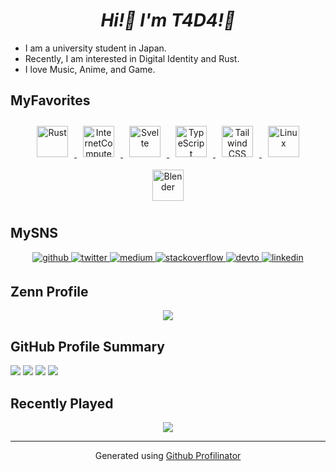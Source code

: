 # ***<div align="center">Hi!👋 I'm T4D4!🦀</div>***

- I am a university student in Japan.
- Recently, I am interested in Digital Identity and Rust.
- I love Music, Anime, and Game.

## MyFavorites
<div align="center">
    <a href="https://www.rust-lang.org/" target="_blank">
    <img style="margin: 10px" src="https://profilinator.rishav.dev/skills-assets/rust-plain.svg" alt="Rust" height="50" />
  </a>
  <a href="https://internetcomputer.org/" target="_blank">
    <img style="margin: 10px" src="https://cdn-assets-eu.frontify.com/s3/frontify-enterprise-files-eu/eyJwYXRoIjoiZGZpbml0eVwvZmlsZVwvZmE0QTVhcUR4MWVWZVJFQTRiTnAucG5nIn0:dfinity:IdAJOMHSBmHNqnd87mG-FQjWJO9E7dGTG802kJeqRTk" alt="InternetComputer" height="50" />
  </a>
    <a href="https://svelte.dev/" target="_blank">
    <img style="margin: 10px" src="https://upload.wikimedia.org/wikipedia/commons/thumb/1/1b/Svelte_Logo.svg/1200px-Svelte_Logo.svg.png" alt="Svelte" height="50" />
  </a>
  <a href="https://www.typescriptlang.org/" target="_blank">
    <img style="margin: 10px" src="https://profilinator.rishav.dev/skills-assets/typescript-original.svg" alt="TypeScript" height="50" />
  </a>
  <a href="https://www.tailwindcss.com/" target="_blank">
    <img style="margin: 10px" src="https://profilinator.rishav.dev/skills-assets/tailwindcss.svg" alt="Tailwind CSS" height="50" />
  </a>
  <a href="https://www.linux.org/" target="_blank">
    <img style="margin: 10px" src="https://profilinator.rishav.dev/skills-assets/linux-original.svg" alt="Linux" height="50" />
  </a>
  <a href="https://www.blender.org/" target="_blank">
    <img style="margin: 10px" src="https://profilinator.rishav.dev/skills-assets/blender_community_badge_white.svg" alt="Blender" height="50" />
  </a>
</div>

## MySNS
<div align="center">
  <a href="https://github.com/https://github.com/T4D4-IU" target="_blank">
    <img src=https://img.shields.io/badge/github-%2324292e.svg?&style=for-the-badge&logo=github&logoColor=white alt=github style="margin-bottom: 5px;" />
  </a>
  <a href="https://twitter.com/https://twitter.com/0xt4d4" target="_blank">
    <img src=https://img.shields.io/badge/twitter-%2300acee.svg?&style=for-the-badge&logo=twitter&logoColor=white alt=twitter style="margin-bottom: 5px;" />
  </a>
  <a href="https://medium.com/https://medium.com/@T4D4" target="_blank">
    <img src=https://img.shields.io/badge/medium-%23292929.svg?&style=for-the-badge&logo=medium&logoColor=white alt=medium style="margin-bottom: 5px;" />
  </a>
  <a href="https://stackoverflow.com/users/https://stackoverflow.com/users/20688165/t4d4?tab=profile" target="_blank">
    <img src=https://img.shields.io/badge/stackoverflow-%23F28032.svg?&style=for-the-badge&logo=stackoverflow&logoColor=white alt=stackoverflow style="margin-bottom: 5px;" />
  </a>
  <a href="https://dev.to/t4d4" target="_blank">
    <img src=https://img.shields.io/badge/dev.to-%2308090A.svg?&style=for-the-badge&logo=dev.to&logoColor=white alt=devto style="margin-bottom: 5px;" />
  </a>
  <a href="https://linkedin.com/in/asaki-tada" target="_blank">
    <img src=https://img.shields.io/badge/linkedin-%231E77B5.svg?&style=for-the-badge&logo=linkedin&logoColor=white alt=linkedin style="margin-bottom: 5px;" />
  </a>  
</div>

## Zenn Profile
<div align="center">
    <a href="https://zenn.dev/t4d4">
      <img src=https://github-readme-blog-score-shota1995m.vercel.app/api/get_zenn_score?zennId=t4d4>
    </a>
</div>


## GitHub Profile Summary
![](http://github-profile-summary-cards.vercel.app/api/cards/profile-details?username=T4D4-IU&theme=default)
![](http://github-profile-summary-cards.vercel.app/api/cards/repos-per-language?username=T4D4-IU&theme=default)
![](http://github-profile-summary-cards.vercel.app/api/cards/most-commit-language?username=T4D4-IU&theme=default)
![](http://github-profile-summary-cards.vercel.app/api/cards/stats?username=T4D4-IU&theme=default)


## Recently Played
<div align="center">
  <img src="https://spotify-recently-played-readme.vercel.app/api?user=ol0wdz21wurovx56yrxr5bk4s" />
</div>

----
<div align="center">
  Generated using
  <a href="https://profilinator.rishav.dev/" target="_blank">Github Profilinator
  </a>
</div>
